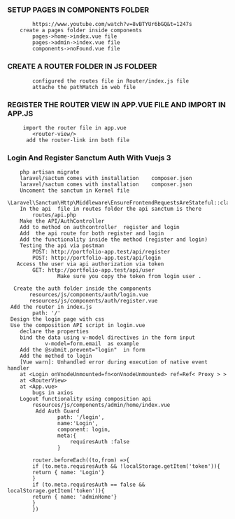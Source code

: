 ### SETUP PAGES IN COMPONENTS FOLDER
            https://www.youtube.com/watch?v=8vBTYUr6bGQ&t=1247s
        create a pages folder inside components
            pages->home->index.vue file 
            pages->admin->index.vue file 
            components->noFound.vue file 

  ### CREATE A ROUTER FOLDER IN JS FOLDEER
            configured the routes file in Router/index.js file
            attache the pathMatch in web file

   ### REGISTER  THE ROUTER VIEW IN APP.VUE FILE AND IMPORT IN APP.JS
         import the router file in app.vue
            <router-view/>
          add the router-link inn both file 

  ### Login And Register Sanctum Auth With Vuejs 3
        php artisan migrate
        laravel/sactum comes with installation    composer.json
        laravel/sactum comes with installation    composer.json
        Uncoment the sanctum in Kernel file
            \Laravel\Sanctum\Http\Middleware\EnsureFrontendRequestsAreStateful::class,
        In the api  file in routes folder the api sanctum is there 
            routes/api.php
        Make the API/AuthController
        Add to method on authcontroller  register and login
        Add  the api route for both register and login
        Add the functionality inside the method (register and login)
        Testing the api via postman
            POST: http://portfolio-app.test/api/register
            POST: http://portfolio-app.test/api/login
       Access the user via api authorization via token
            GET: http://portfolio-app.test/api/user
                    Make sure you copy the token from login user .

      Create the auth folder inside the components
           resources/js/components/auth/login.vue
           resources/js/components/auth/register.vue
     Add the router in index.js
            path: '/'
     Design the login page with css
     Use the composition API script in login.vue
        declare the properties
        bind the data using v-model directives in the form input
                v-model=form.email  as example   
        Add the @submit.prevent="login"  in form
        Add the method to login
        [Vue warn]: Unhandled error during execution of native event handler 
        at <Login onVnodeUnmounted=fn<onVnodeUnmounted> ref=Ref< Proxy > >
        at <RouterView>
        at <App.vue>
            bugs in axios
        Logout functionality using composition api
            resources/js/components/admin/home/index.vue
             Add Auth Guard
                    path: '/login',
                    name:'Login',
                    component: login,
                    meta:{
                        requiresAuth :false
                    }

            router.beforeEach((to,from) =>{
            if (to.meta.requiresAuth && !localStorage.getItem('token')){
            return { name: 'Login'}
            }
            if (to.meta.requiresAuth == false && localStorage.getItem('token')){
            return { name: 'adminHome'}
            }
            })
  
